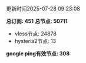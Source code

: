 更新时间2025-07-28 09:23:08

**总订阅: 451**
**总节点: 50711**
- vless节点: 24878
- hysteria2节点: 13

**google ping有效节点: 308**
